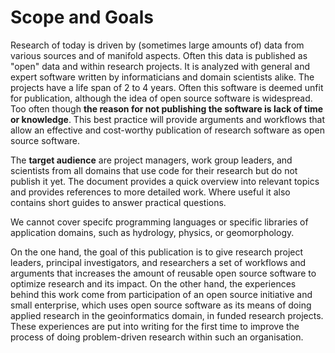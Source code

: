 # Scope and Goals

Research of today is driven by (sometimes large amounts of) data from various sources and of manifold aspects. Often this data is published as "open" data and within research projects. It is analyzed with general and expert software written by informaticians and domain scientists alike. The projects have a life span of 2 to 4 years. Often this software is deemed unfit for publication, although the idea of open source software is widespread. Too often though **the reason for not publishing the software is lack of time or knowledge**. This best practice will provide arguments and workflows that allow an effective and cost-worthy publication of research software as open source software.

The **target audience** are project managers, work group leaders, and scientists from all domains that use code for their research but do not publish it yet. The document provides a quick overview into relevant topics and provides references to more detailed work. Where useful it also contains short guides to answer practical questions.

We cannot cover specifc programming languages or specific libraries of application domains, such as hydrology, physics, or geomorphology.

On the one hand, the goal of this publication is to give research project leaders, principal investigators, and researchers a set of workflows and arguments that increases the amount of reusable open source software to optimize research and its impact.
On the other hand, the experiences behind this work come from participation of an open source initiative and small enterprise, which uses open source software as its means of doing applied research in the geoinformatics domain, in funded research projects. These experiences are put into writing for the first time to improve the process of doing problem-driven research within such an organisation.